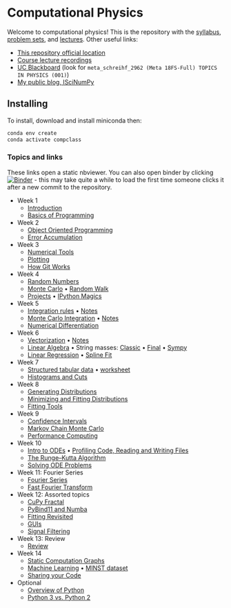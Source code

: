 # Computational Physics

Welcome to computational physics! This is the repository with the [syllabus](./syllabus/computational.md), [problem sets](./problems), and [lectures](./classes). Other useful links:

* [This repository official location](https://github.com/henryiii/compclass)
* [Course lecture recordings](https://mailuc-my.sharepoint.com/:f:/g/personal/schreihf_ucmail_uc_edu/EgrKNRgtwTNEi6NGDOMFKZsBAmugjchAT-MetLXUszI_lg?e=LN22dH)
* [UC Blackboard](https://canopy.uc.edu/) (look for `meta_schreihf_2962 (Meta 18FS-Full) TOPICS IN PHYSICS (001)`)
* [My public blog, ISciNumPy](https://iscinumpy.gitlab.io)


## Installing

To install, download and install miniconda then:

```bash
conda env create
conda activate compclass
```

### Topics and links

These links open a static nbviewer. You can also open binder by clicking [![Binder](https://mybinder.org/badge.svg)](https://mybinder.org/v2/gh/henryiii/compclass/master?urlpath=lab) - this may take quite a while to load the first time someone clicks it after a new commit to the repository.


* Week 1
    * [Introduction](https://nbviewer.jupyter.org/github/henryiii/compclass/blob/master/classes/week1/0_IntroductionAndLogin.ipynb)
    * [Basics of Programming](https://nbviewer.jupyter.org/github/henryiii/compclass/blob/master/classes/week1/1_ProgrammingBasics.ipynb)
* Week 2
    * [Object Oriented Programming](https://nbviewer.jupyter.org/github/henryiii/compclass/blob/master/classes/week2/0_ObjectOriented.ipynb)
    * [Error Accumulation](https://nbviewer.jupyter.org/github/henryiii/compclass/blob/master/classes/week2/1_errors.ipynb)
* Week 3
    * [Numerical Tools](https://nbviewer.jupyter.org/github/henryiii/compclass/blob/master/classes/week3/0_numerics.ipynb)
    * [Plotting](https://nbviewer.jupyter.org/github/henryiii/compclass/blob/master/classes/week3/1_plotting.ipynb)
    * [How Git Works](https://github.com/henryiii/compclass/blob/master/classes/week3/HowGitWorks2_0b.pdf)
* Week 4
    * [Random Numbers](https://nbviewer.jupyter.org/github/henryiii/compclass/blob/master/classes/week4/1_random_numbers.ipynb)
    * [Monte Carlo](https://nbviewer.jupyter.org/github/henryiii/compclass/blob/master/classes/week4/2_MC.ipynb)
      • [Random Walk](https://nbviewer.jupyter.org/github/henryiii/compclass/blob/master/classes/week4/RandomWalk.ipynb)
    * [Projects](https://nbviewer.jupyter.org/github/henryiii/compclass/blob/master/classes/week4/3_projects.ipynb)
      • [IPython Magics](https://nbviewer.jupyter.org/github/henryiii/compclass/blob/master/classes/week/IPythonMagics.ipynb)
* Week 5
    * [Integration rules](https://nbviewer.jupyter.org/github/henryiii/compclass/blob/master/classes/week5/1_integration.ipynb)
      • [Notes](https://github.com/henryiii/compclass/blob/master/classes/week5/Week5Day1.pdf)
    * [Monte Carlo Integration](https://nbviewer.jupyter.org/github/henryiii/compclass/blob/master/classes/week5/2_mcintegrate.ipynb)
      • [Notes](https://github.com/henryiii/compclass/blob/master/classes/week5/2_mcintegrate.pdf)
    * [Numerical Differentiation](https://nbviewer.jupyter.org/github/henryiii/compclass/blob/master/classes/week5/3_differentiation.ipynb)
* Week 6
    * [Vectorization](https://nbviewer.jupyter.org/github/henryiii/compclass/blob/master/classes/week6/1_vectorization.ipynb.ipynb)
      • [Notes](https://github.com/henryiii/compclass/blob/master/classes/week6/Week6Day1.pdf)
    * [Linear Algebra](https://nbviewer.jupyter.org/github/henryiii/compclass/blob/master/classes/week6/2_linearalgebra.ipynb.ipynb)
      • String masses:
      [Classic](https://nbviewer.jupyter.org/github/henryiii/compclass/blob/master/classes/week6/2_string_masses_classic.ipynb)
      • [Final](https://nbviewer.jupyter.org/github/henryiii/compclass/blob/master/classes/week6/2_string_masses_final.ipynb)
      • [Sympy](https://nbviewer.jupyter.org/github/henryiii/compclass/blob/master/classes/week6/2_string_masses_sympy.ipynb)
    * [Linear Regression](https://nbviewer.jupyter.org/github/henryiii/compclass/blob/master/classes/week6/3_fitting.ipynb)
      • [Spline Fit](https://nbviewer.jupyter.org/github/henryiii/compclass/blob/master/classes/week6/3_spline_fit.ipynb)
* Week 7
    * [Structured tabular data](https://nbviewer.jupyter.org/github/henryiii/compclass/blob/master/classes/week7/1_pandas.ipynb)
      • [worksheet](https://nbviewer.jupyter.org/github/henryiii/compclass/blob/master/classes/week7/1_worksheet.ipynb)
    * [Histograms and Cuts](https://nbviewer.jupyter.org/github/henryiii/compclass/blob/master/classes/week7/2_histograms_cuts.ipynb)
* Week 8
    * [Generating Distributions](https://nbviewer.jupyter.org/github/henryiii/compclass/blob/master/classes/week8/1_generation.ipynb)
    * [Minimizing and Fitting Distributions](https://nbviewer.jupyter.org/github/henryiii/compclass/blob/master/classes/week8/2_fitting.ipynb)
    * [Fitting Tools](https://nbviewer.jupyter.org/github/henryiii/compclass/blob/master/classes/week8/3_fittingtools.ipynb)
* Week 9
    * [Confidence Intervals](https://nbviewer.jupyter.org/github/henryiii/compclass/blob/master/classes/week9/1_confidence_intervals.ipynb)
    * [Markov Chain Monte Carlo](https://nbviewer.jupyter.org/github/henryiii/compclass/blob/master/classes/week9/2_mcmc.ipynb)
    * [Performance Computing](https://nbviewer.jupyter.org/github/henryiii/compclass/blob/master/classes/week9/3_performance.ipynb)
* Week 10
    * [Intro to ODEs](https://nbviewer.jupyter.org/github/henryiii/compclass/blob/master/classes/week10/1_ode.ipynb)
      • [Profiling Code, Reading and Writing Files](https://nbviewer.jupyter.org/github/henryiii/compclass/blob/master/classes/week10/1_pro_file.ipynb)
    * [The Runge–Kutta Algorithm](https://nbviewer.jupyter.org/github/henryiii/compclass/blob/master/classes/week10/2_rk.ipynb)
    * [Solving ODE Problems](https://nbviewer.jupyter.org/github/henryiii/compclass/blob/master/classes/week10/3_ode_problems.ipynb)
* Week 11: Fourier Series
    * [Fourier Series](https://nbviewer.jupyter.org/github/henryiii/compclass/blob/master/classes/week11/1_fourier_series.ipynb)
    * [Fast Fourier Transform](https://nbviewer.jupyter.org/github/henryiii/compclass/blob/master/classes/week11/2_FFT.ipynb)
* Week 12: Assorted topics
    * [CuPy Fractal](https://nbviewer.jupyter.org/github/henryiii/compclass/blob/master/classes/week12/0_CuPyFractal.ipynb)
    * [PyBind11 and Numba](https://nbviewer.jupyter.org/github/henryiii/compclass/blob/master/classes/week12/0_PyBindNumba.ipynb)
    * [Fitting Revisited](https://nbviewer.jupyter.org/github/henryiii/compclass/blob/master/classes/week12/1_fitting.ipynb)
    * [GUIs](https://nbviewer.jupyter.org/github/henryiii/compclass/blob/master/classes/week12/1_guis.ipynb)
    * [Signal Filtering](https://nbviewer.jupyter.org/github/henryiii/compclass/blob/master/classes/week12/2_signalfiltering.ipynb)
* Week 13: Review
    * [Review](https://nbviewer.jupyter.org/github/henryiii/compclass/blob/master/classes/week13/1_review.ipynb)
* Week 14
    * [Static Computation Graphs](https://nbviewer.jupyter.org/github/henryiii/compclass/blob/master/classes/week14/1_graphs.ipynb)
    * [Machine Learning](https://nbviewer.jupyter.org/github/henryiii/compclass/blob/master/classes/week14/2_ml.ipynb)
      • [MINST dataset](https://nbviewer.jupyter.org/github/henryiii/compclass/blob/master/classes/week14/2_MNIST.ipynb)
    * [Sharing your Code](https://nbviewer.jupyter.org/github/henryiii/compclass/blob/master/classes/week14/3_sharing.ipynb)
* Optional
    * [Overview of Python](https://nbviewer.jupyter.org/github/henryiii/compclass/blob/master/classes/optional/PythonOptionalOverview.ipynb)
    * [Python 3 vs. Python 2](https://nbviewer.jupyter.org/github/henryiii/compclass/blob/master/classes/optional/python3.ipynb)



